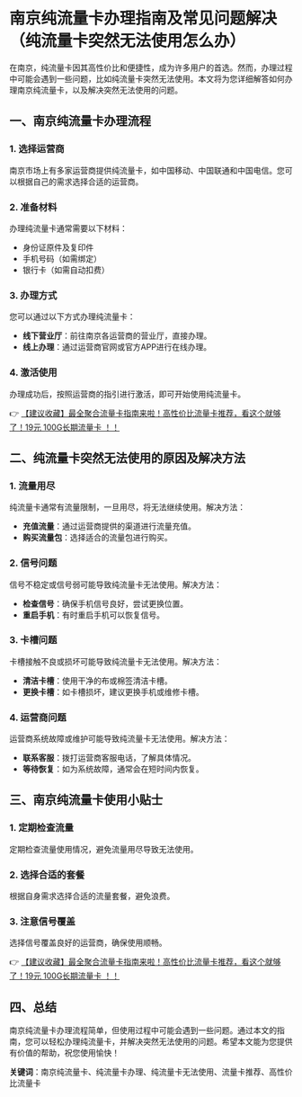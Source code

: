 # 南京纯流量卡办理指南及常见问题解决（纯流量卡突然无法使用怎么办）

在南京，纯流量卡因其高性价比和便捷性，成为许多用户的首选。然而，办理过程中可能会遇到一些问题，比如纯流量卡突然无法使用。本文将为您详细解答如何办理南京纯流量卡，以及解决突然无法使用的问题。

## 一、南京纯流量卡办理流程

### 1. 选择运营商
南京市场上有多家运营商提供纯流量卡，如中国移动、中国联通和中国电信。您可以根据自己的需求选择合适的运营商。

### 2. 准备材料
办理纯流量卡通常需要以下材料：
- 身份证原件及复印件
- 手机号码（如需绑定）
- 银行卡（如需自动扣费）

### 3. 办理方式
您可以通过以下方式办理纯流量卡：
- **线下营业厅**：前往南京各运营商的营业厅，直接办理。
- **线上办理**：通过运营商官网或官方APP进行在线办理。

### 4. 激活使用
办理成功后，按照运营商的指引进行激活，即可开始使用纯流量卡。

👉 [【建议收藏】最全聚合流量卡指南来啦！高性价比流量卡推荐，看这个就够了！19元 100G长期流量卡 ！！](https://bit.ly/Liuliangka)

## 二、纯流量卡突然无法使用的原因及解决方法

### 1. 流量用尽
纯流量卡通常有流量限制，一旦用尽，将无法继续使用。解决方法：
- **充值流量**：通过运营商提供的渠道进行流量充值。
- **购买流量包**：选择适合的流量包进行购买。

### 2. 信号问题
信号不稳定或信号弱可能导致纯流量卡无法使用。解决方法：
- **检查信号**：确保手机信号良好，尝试更换位置。
- **重启手机**：有时重启手机可以恢复信号。

### 3. 卡槽问题
卡槽接触不良或损坏可能导致纯流量卡无法使用。解决方法：
- **清洁卡槽**：使用干净的布或棉签清洁卡槽。
- **更换卡槽**：如卡槽损坏，建议更换手机或维修卡槽。

### 4. 运营商问题
运营商系统故障或维护可能导致纯流量卡无法使用。解决方法：
- **联系客服**：拨打运营商客服电话，了解具体情况。
- **等待恢复**：如为系统故障，通常会在短时间内恢复。

## 三、南京纯流量卡使用小贴士

### 1. 定期检查流量
定期检查流量使用情况，避免流量用尽导致无法使用。

### 2. 选择合适的套餐
根据自身需求选择合适的流量套餐，避免浪费。

### 3. 注意信号覆盖
选择信号覆盖良好的运营商，确保使用顺畅。

👉 [【建议收藏】最全聚合流量卡指南来啦！高性价比流量卡推荐，看这个就够了！19元 100G长期流量卡 ！！](https://bit.ly/Liuliangka)

## 四、总结

南京纯流量卡办理流程简单，但使用过程中可能会遇到一些问题。通过本文的指南，您可以轻松办理纯流量卡，并解决突然无法使用的问题。希望本文能为您提供有价值的帮助，祝您使用愉快！

**关键词**：南京纯流量卡、纯流量卡办理、纯流量卡无法使用、流量卡推荐、高性价比流量卡